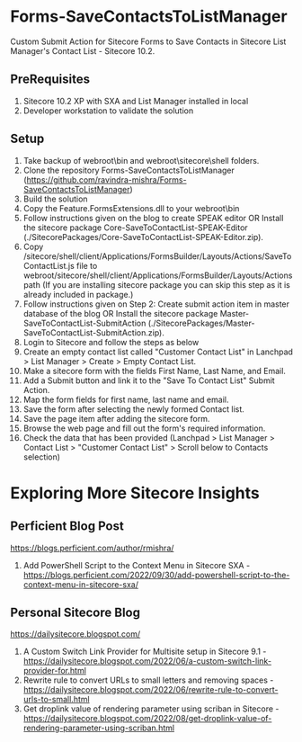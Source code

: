 # Forms-SaveContactsToListManager
Custom Submit Action for Sitecore Forms to Save Contacts in Sitecore List Manager's Contact List - Sitecore 10.2.

## PreRequisites
1. Sitecore 10.2 XP with SXA and List Manager installed in local
2. Developer workstation to validate the solution

## Setup
1. Take backup of webroot\bin and webroot\sitecore\shell folders.
2. Clone the repository Forms-SaveContactsToListManager (https://github.com/ravindra-mishra/Forms-SaveContactsToListManager)
3. Build the solution
4. Copy the Feature.FormsExtensions.dll to your webroot\bin
5. Follow instructions given on the blog to create SPEAK editor OR Install the sitecore package Core-SaveToContactList-SPEAK-Editor (./SitecorePackages/Core-SaveToContactList-SPEAK-Editor.zip).
6. Copy /sitecore/shell/client/Applications/FormsBuilder/Layouts/Actions/SaveToContactList.js file to  webroot/sitecore/shell/client/Applications/FormsBuilder/Layouts/Actions path (If you are installing sitecore package you can skip this step as it is already included in package.)
7. Follow instructions given on Step 2: Create submit action item in master database of the blog OR Install the sitecore package Master-SaveToContactList-SubmitAction (./SitecorePackages/Master-SaveToContactList-SubmitAction.zip).
8. Login to Sitecore and follow the steps as below
9. Create an empty contact list called "Customer Contact List" in Lanchpad > List Manager > Create > Empty Contact List.
10. Make a sitecore form with the fields First Name, Last Name, and Email.
11. Add a Submit button and link it to the "Save To Contact List" Submit Action.
12. Map the form fields for first name, last name and email.
13. Save the form after selecting the newly formed Contact list.
14. Save the page item after adding the sitecore form.
15. Browse the web page and fill out the form's required information.
16. Check the data that has been provided (Lanchpad > List Manager > Contact List > "Customer Contact List" > Scroll below to Contacts selection)

# Exploring More Sitecore Insights
## Perficient Blog Post 
https://blogs.perficient.com/author/rmishra/
1. Add PowerShell Script to the Context Menu in Sitecore SXA - https://blogs.perficient.com/2022/09/30/add-powershell-script-to-the-context-menu-in-sitecore-sxa/

## Personal Sitecore Blog
https://dailysitecore.blogspot.com/

1. A Custom Switch Link Provider for Multisite setup in Sitecore 9.1 -
  https://dailysitecore.blogspot.com/2022/06/a-custom-switch-link-provider-for.html
2. Rewrite rule to convert URLs to small letters and removing spaces -
  https://dailysitecore.blogspot.com/2022/06/rewrite-rule-to-convert-urls-to-small.html
3. Get droplink value of rendering parameter using scriban in Sitecore - 
  https://dailysitecore.blogspot.com/2022/08/get-droplink-value-of-rendering-parameter-using-scriban.html
